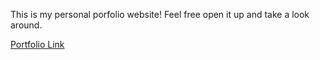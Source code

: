 This is my personal porfolio website! Feel free open it up and take a look around.

[Portfolio Link](https://www.mikegao.ca)
